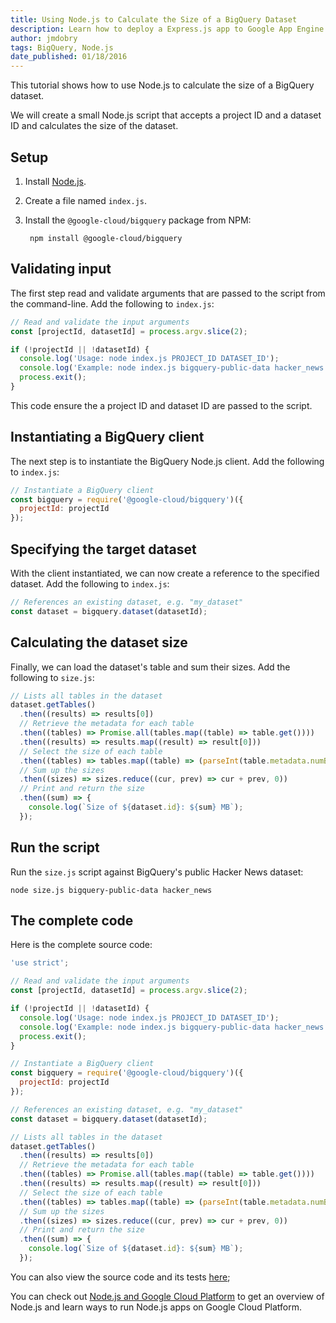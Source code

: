 ```yaml
---
title: Using Node.js to Calculate the Size of a BigQuery Dataset
description: Learn how to deploy a Express.js app to Google App Engine flexible environment.
author: jmdobry
tags: BigQuery, Node.js
date_published: 01/18/2016
---
```

This tutorial shows how to use Node.js to calculate the size of a BigQuery
dataset.

We will create a small Node.js script that accepts a project ID and a dataset ID
and calculates the size of the dataset.

## Setup

1. Install [Node.js](https://nodejs.org/en/download/).
1. Create a file named `index.js`.
1. Install the `@google-cloud/bigquery` package from NPM:

        npm install @google-cloud/bigquery

## Validating input

The first step read and validate arguments that are passed to the script from
the command-line. Add the following to `index.js`:

[embedmd]:# (index.js /.*Read and validate.*/ /}/)
```js
// Read and validate the input arguments
const [projectId, datasetId] = process.argv.slice(2);

if (!projectId || !datasetId) {
  console.log('Usage: node index.js PROJECT_ID DATASET_ID');
  console.log('Example: node index.js bigquery-public-data hacker_news');
  process.exit();
}
```

This code ensure the a project ID and dataset ID are passed to the script.

## Instantiating a BigQuery client

The next step is to instantiate the BigQuery Node.js client. Add the following
to `index.js`:

[embedmd]:# (index.js /.*Instantiate.*/ /}\);/)
```js
// Instantiate a BigQuery client
const bigquery = require('@google-cloud/bigquery')({
  projectId: projectId
});
```

## Specifying the target dataset

With the client instantiated, we can now create a reference to the specified
dataset. Add the following to `index.js`:

[embedmd]:# (index.js /.*References.*/ /;/)
```js
// References an existing dataset, e.g. "my_dataset"
const dataset = bigquery.dataset(datasetId);
```

## Calculating the dataset size

Finally, we can load the dataset's table and sum their sizes. Add the following
to `size.js`:

[embedmd]:# (index.js /.*Lists.*/ /}\);/)
```js
// Lists all tables in the dataset
dataset.getTables()
  .then((results) => results[0])
  // Retrieve the metadata for each table
  .then((tables) => Promise.all(tables.map((table) => table.get())))
  .then((results) => results.map((result) => result[0]))
  // Select the size of each table
  .then((tables) => tables.map((table) => (parseInt(table.metadata.numBytes, 10) / 1000) / 1000))
  // Sum up the sizes
  .then((sizes) => sizes.reduce((cur, prev) => cur + prev, 0))
  // Print and return the size
  .then((sum) => {
    console.log(`Size of ${dataset.id}: ${sum} MB`);
  });
```

## Run the script

Run the `size.js` script against BigQuery's public Hacker News dataset:

    node size.js bigquery-public-data hacker_news

## The complete code

Here is the complete source code:

[embedmd]:# (index.js)
```js
'use strict';

// Read and validate the input arguments
const [projectId, datasetId] = process.argv.slice(2);

if (!projectId || !datasetId) {
  console.log('Usage: node index.js PROJECT_ID DATASET_ID');
  console.log('Example: node index.js bigquery-public-data hacker_news');
  process.exit();
}

// Instantiate a BigQuery client
const bigquery = require('@google-cloud/bigquery')({
  projectId: projectId
});

// References an existing dataset, e.g. "my_dataset"
const dataset = bigquery.dataset(datasetId);

// Lists all tables in the dataset
dataset.getTables()
  .then((results) => results[0])
  // Retrieve the metadata for each table
  .then((tables) => Promise.all(tables.map((table) => table.get())))
  .then((results) => results.map((result) => result[0]))
  // Select the size of each table
  .then((tables) => tables.map((table) => (parseInt(table.metadata.numBytes, 10) / 1000) / 1000))
  // Sum up the sizes
  .then((sizes) => sizes.reduce((cur, prev) => cur + prev, 0))
  // Print and return the size
  .then((sum) => {
    console.log(`Size of ${dataset.id}: ${sum} MB`);
  });
```

You can also view the source code and its tests [here](https://github.com/GoogleCloudPlatform/community/blob/master/tutorials/using-nodejs-to-calculate-the-size-of-a-bigquery-dataset);


You can check out [Node.js and Google Cloud Platform][nodejs-gcp] to get an
overview of Node.js and learn ways to run Node.js apps on Google Cloud Platform.

[nodejs-gcp]: running-nodejs-on-google-cloud
